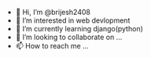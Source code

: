 - 👋 Hi, I’m @brijesh2408
- 👀 I’m interested in web devlopment
- 🌱 I’m currently learning django(python)
- 💞️ I’m looking to collaborate on ...
- 📫 How to reach me ...

<!---
brijesh2408/brijesh2408 is a ✨ special ✨ repository because its `README.md` (this file) appears on your GitHub profile.
You can click the Preview link to take a look at your changes.
--->
